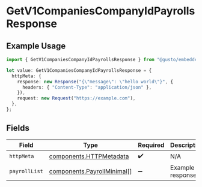 # GetV1CompaniesCompanyIdPayrollsResponse

## Example Usage

```typescript
import { GetV1CompaniesCompanyIdPayrollsResponse } from "@gusto/embedded-api/models/operations/getv1companiescompanyidpayrolls.js";

let value: GetV1CompaniesCompanyIdPayrollsResponse = {
  httpMeta: {
    response: new Response("{\"message\": \"hello world\"}", {
      headers: { "Content-Type": "application/json" },
    }),
    request: new Request("https://example.com"),
  },
};
```

## Fields

| Field                                                                    | Type                                                                     | Required                                                                 | Description                                                              |
| ------------------------------------------------------------------------ | ------------------------------------------------------------------------ | ------------------------------------------------------------------------ | ------------------------------------------------------------------------ |
| `httpMeta`                                                               | [components.HTTPMetadata](../../models/components/httpmetadata.md)       | :heavy_check_mark:                                                       | N/A                                                                      |
| `payrollList`                                                            | [components.PayrollMinimal](../../models/components/payrollminimal.md)[] | :heavy_minus_sign:                                                       | Example response                                                         |